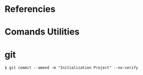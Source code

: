 # Referencies

# Comands Utilities
  # git
    $ git commit --amend -m "Initialization Project" --no-verify
